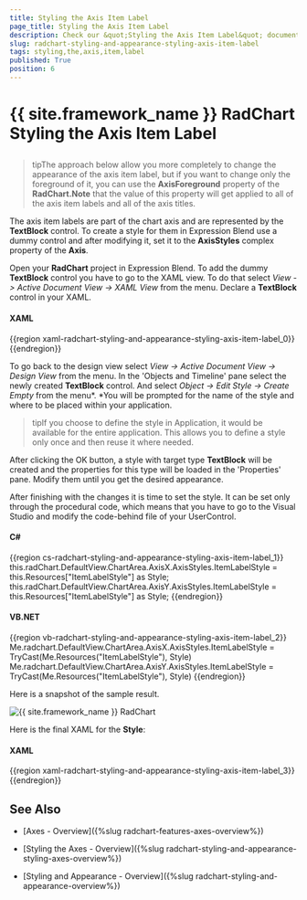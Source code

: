 ```yaml
---
title: Styling the Axis Item Label
page_title: Styling the Axis Item Label
description: Check our &quot;Styling the Axis Item Label&quot; documentation article for the RadChart {{ site.framework_name }} control.
slug: radchart-styling-and-appearance-styling-axis-item-label
tags: styling,the,axis,item,label
published: True
position: 6
---
```


# {{ site.framework_name }} RadChart Styling the Axis Item Label



## 

>tipThe approach below allow you more completely to change the appearance of the axis item label, but if you want to change only the foreground of it, you can use the __AxisForeground__ property of the __RadChart.Note__ that the value of this property will get applied to all of the axis item labels and all of the axis titles.

The axis item labels are part of the chart axis and are represented by the __TextBlock__ control. To create a style for them in Expression Blend use a dummy control and after modifying it, set it to the __AxisStyles__ complex property of the __Axis__.

Open your __RadChart__ project in Expression Blend. To add the dummy __TextBlock__ control you have to go to the XAML view. To do that select *View -> Active Document View -> XAML View* from the menu. Declare a __TextBlock__ control in your XAML.

#### __XAML__

{{region xaml-radchart-styling-and-appearance-styling-axis-item-label_0}}
	<Grid x:Name="LayoutRoot"
	      Background="White">
	    <!--...-->
	    <TextBlock/>
	</Grid>
{{endregion}}



To go back to the design view select *View -> Active Document View -> Design View* from the menu. In the 'Objects and Timeline' pane select the newly created __TextBlock__ control. And select *Object -> Edit Style -> Create Empty* from the menu*. *You will be prompted for the name of the style and where to be placed within your application.

>tipIf you choose to define the style in Application, it would be available for the entire application. This allows you to define a style only once and then reuse it where needed.

After clicking the OK button, a style with target type __TextBlock__ will be created and the properties for this type will be loaded in the 'Properties' pane. Modify them until you get the desired appearance.

After finishing with the changes it is time to set the style. It can be set only through the procedural code, which means that you have to go to the Visual Studio and modify the code-behind file of your UserControl.

#### __C#__

{{region cs-radchart-styling-and-appearance-styling-axis-item-label_1}}
	this.radChart.DefaultView.ChartArea.AxisX.AxisStyles.ItemLabelStyle = this.Resources["ItemLabelStyle"] as Style;
	this.radChart.DefaultView.ChartArea.AxisY.AxisStyles.ItemLabelStyle = this.Resources["ItemLabelStyle"] as Style;
{{endregion}}



#### __VB.NET__

{{region vb-radchart-styling-and-appearance-styling-axis-item-label_2}}
	Me.radchart.DefaultView.ChartArea.AxisX.AxisStyles.ItemLabelStyle = TryCast(Me.Resources("ItemLabelStyle"), Style)
	Me.radchart.DefaultView.ChartArea.AxisY.AxisStyles.ItemLabelStyle = TryCast(Me.Resources("ItemLabelStyle"), Style)
{{endregion}}



Here is a snapshot of the sample result.

![{{ site.framework_name }} RadChart  ](images/RadChart_StylingAxisItemLabel_04.png)

Here is the final XAML for the __Style__:

#### __XAML__

{{region xaml-radchart-styling-and-appearance-styling-axis-item-label_3}}
	<Style x:Key="ItemLabelStyle" TargetType="TextBlock">
	    <Setter Property="Foreground" Value="Orange" />
	    <Setter Property="FontSize" Value="13.333" />
	    <Setter Property="FontStyle" Value="Italic" />
	</Style>
{{endregion}}



## See Also

 * [Axes - Overview]({%slug radchart-features-axes-overview%})

 * [Styling the Axes - Overview]({%slug radchart-styling-and-appearance-styling-axes-overview%})

 * [Styling and Appearance - Overview]({%slug radchart-styling-and-appearance-overview%})
